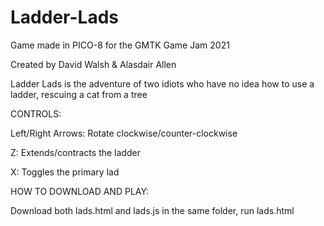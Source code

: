 # Ladder-Lads
Game made in PICO-8 for the GMTK Game Jam 2021

Created by David Walsh & Alasdair Allen 

Ladder Lads is the adventure of two idiots who have no idea how to use a ladder, rescuing a cat from a tree


CONTROLS:

Left/Right Arrows: Rotate clockwise/counter-clockwise

Z: Extends/contracts the ladder

X: Toggles the primary lad


HOW TO DOWNLOAD AND PLAY:

Download both lads.html and lads.js in the same folder, run lads.html
